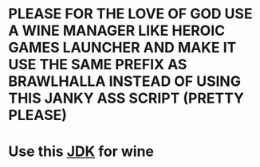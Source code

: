 # PLEASE FOR THE LOVE OF GOD USE A WINE MANAGER LIKE HEROIC GAMES LAUNCHER AND MAKE IT USE THE SAME PREFIX AS BRAWLHALLA INSTEAD OF USING THIS JANKY ASS SCRIPT (PRETTY PLEASE)
# Use this [JDK](https://builds.openlogic.com/downloadJDK/openlogic-openjdk/8u412-b08/openlogic-openjdk-8u412-b08-windows-x64.msi) for wine 
